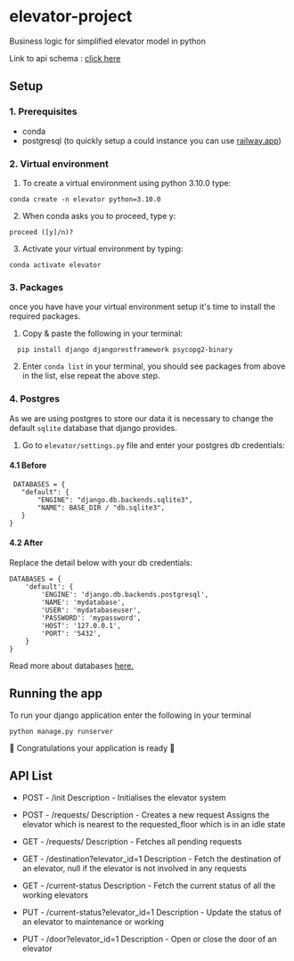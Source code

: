 # elevator-project
Business logic for simplified elevator model in python

Link to api schema : [click here](https://drive.google.com/file/d/1XdEm5X14n6paL_Vwi-Q-EhUuE162LmoY/view?usp=sharing)

## Setup
### 1. Prerequisites
- conda 
- postgresql (to quickly setup a could instance you can use [railway.app](https://www.railway.app))

### 2. Virtual environment
1. To create a virtual environment using python 3.10.0 type:
```
conda create -n elevator python=3.10.0
```

2. When conda asks you to proceed, type y:
```
proceed ([y]/n)?
```

3. Activate your virtual environment by typing:
```
conda activate elevator
```

### 3. Packages
once you have have your virtual environment setup it's time to install the required packages. 

1. Copy & paste the following in your terminal:
```
  pip install django djangorestframework psycopg2-binary
```

2. Enter `conda list` in your terminal, you should see packages from above in the list, else repeat the above step.

### 4. Postgres
As we are using postgres to store our data it is necessary to change the default `sqlite` database that django provides.
1. Go to `elevator/settings.py` file and enter your postgres db credentials:

#### 4.1 Before
 ```
  DATABASES = {
    "default": {
        "ENGINE": "django.db.backends.sqlite3",
        "NAME": BASE_DIR / "db.sqlite3",
    }
} 
``` 
#### 4.2 After
Replace the detail below with your db credentials:
```
DATABASES = {
    'default': {
        'ENGINE': 'django.db.backends.postgresql',
        'NAME': 'mydatabase',
        'USER': 'mydatabaseuser',
        'PASSWORD': 'mypassword',
        'HOST': '127.0.0.1',
        'PORT': '5432',
    }
} 
```
Read more about databases [here.](https://docs.djangoproject.com/en/4.0/ref/settings/#databases)

## Running the app
To run your django application enter the following in your terminal
```
python manage.py runserver
```

🎉 Congratulations your application is ready 🎉


## API List
- POST - /init
Description - Initialises the elevator system

- POST - /requests/
Description - Creates a new request
Assigns the elevator which is nearest to the requested_floor which is in an idle state

- GET - /requests/
Description - Fetches all pending requests

- GET - /destination?elevator_id=1
Description - Fetch the destination of an elevator, null if the elevator is not involved in any requests

- GET - /current-status
Description - Fetch the current status of all the working elevators

- PUT - /current-status?elevator_id=1
Description - Update the status of an elevator to maintenance or working

- PUT - /door?elevator_id=1
Description - Open or close the door of an elevator
